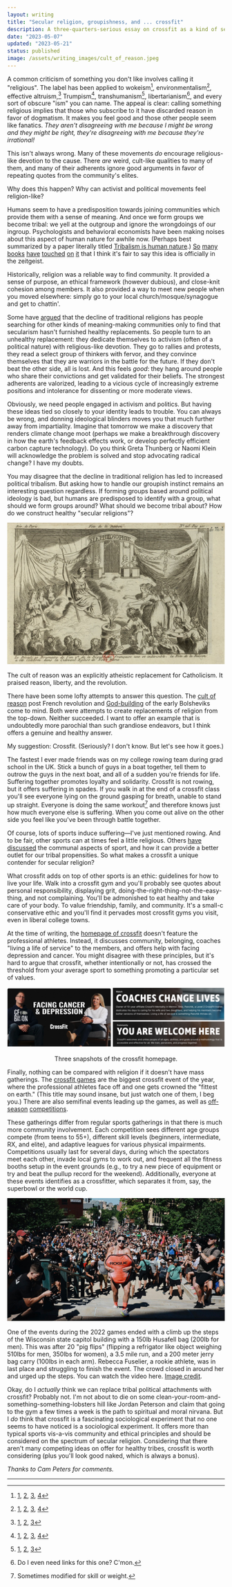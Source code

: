 ```yaml
---
layout: writing
title: "Secular religion, groupishness, and ... crossfit"
description: A three-quarters-serious essay on crossfit as a kind of secular religon, making it a possible replacement of religious-like politics
date: "2023-05-07" 
updated: "2023-05-21"
status: published
image: /assets/writing_images/cult_of_reason.jpeg
---
```


A common criticism of something you don't like involves calling it "religious". The label has been applied to wokeism[^1], environmentalism[^2], effective altruism,[^3] Trumpism[^4], transhumanism[^5], libertarianism[^6], and every sort of obscure "ism" you can name. The appeal is clear: calling something religious implies that those who subscribe to it have discarded reason in favor of dogmatism. It makes you feel good and those other people seem like fanatics. _They aren't disagreeing with me because I might be wrong and they might be right, they're disagreeing with me because they're irrational!_

[^1]: [1](https://www.amazon.com/Woke-Racism-Religion-Betrayed-America/dp/0593423062), [2](https://public.substack.com/p/why-wokeism-is-a-religion), [3](https://www.convergemedia.org/wokeism-the-new-religion-of-the-west/), [4](https://www.spectator.com.au/2022/03/wokeism-the-next-big-religion/)

[^2]: [1](https://www.amazon.com/Apocalypse-Never-Environmental-Alarmism-Hurts/dp/0063001691), [2](https://www.wsj.com/articles/SB10001424052702304510004575186343555831322), [3](https://www.aei.org/carpe-diem/michael-chrichton-in-2003-environmentalism-is-a-religion/), [4](https://www.thenewatlantis.com/publications/environmentalism-as-religion)

[^3]: [1](https://philarchive.org/archive/RIEEAA-3), [2](https://newideal.aynrand.org/effective-altruisms-faith-based-sacrifice-for-the-future/), [3](https://allanmlees59.medium.com/effective-altruism-6cc0710cb5df)

[^4]: [1](https://www.amazon.com/Trumpism-Religion-I-M-Probulos/dp/B0B2TPRQP5), [2](https://blogs.timesofisrael.com/trumpism-is-a-new-messianic-religion/), [3](https://www.latimes.com/opinion/op-ed/la-oe-manseau-trump-religious-movement-20160621-snap-story.html), [4](https://www.phillytrib.com/clarence-page-is-trumpism-a-religion/article_e9a6f1ba-66fb-5bea-a4d1-957d3343eec8.html)

[^5]: [1](https://www.acton.org/religion-liberty/volume-28-number-4/transhumanism-religion-postmodern-times), [2](https://www.theguardian.com/technology/2017/apr/18/god-in-the-machine-my-strange-journey-into-transhumanism), [3](https://aeon.co/essays/why-is-the-language-of-transhumanists-and-religion-so-similar)

[^6]: Do I even need links for this one? C'mon. 

This isn't always wrong. Many of these movements _do_ encourage religious-like devotion to the cause. There _are_ weird, cult-like qualities to many of them, and many of their adherents ignore good arguments in favor of repeating quotes from the community's elites.

Why does this happen? Why can activist and political movements feel religion-like?

Humans seem to have a predisposition towards joining communities which provide them with a sense of meaning. And once we form groups we become tribal: we yell at the outgroup and ignore the wrongdoings of our ingroup. Psychologists and behavioral economists have been making noises about this aspect of human nature for awhile now. (Perhaps best summarized by a paper literally titled [Tribalism is human nature](https://journals.sagepub.com/doi/10.1177/0963721419862289).) [So](https://www.amazon.com/Righteous-Mind-Divided-Politics-Religion/dp/0307455777) [many](https://www.amazon.com/Tribalism-Existential-Humanity-Ron-Newby/dp/1684715156) [books](https://www.amazon.com/Identity-Politics-Tribalism-Culture-Societas/dp/1788360621/ref=pd_bxgy_vft_med_img_sccl_1/145-1228100-9637541?pd_rd_w=l0RzK&content-id=amzn1.sym.26a5c67f-1a30-486b-bb90-b523ad38d5a0&pf_rd_p=26a5c67f-1a30-486b-bb90-b523ad38d5a0&pf_rd_r=Q386EMBH3943D05XSJB0&pd_rd_wg=j2Asj&pd_rd_r=33ae639a-c6bc-48ce-8c31-d2b8cdb8f2aa&pd_rd_i=1788360621&psc=1) [have](https://www.amazon.com/Tribalism-Evolutionary-Origins-Fear-Politics/dp/3319784048/ref=pd_bxgy_img_sccl_1/145-1228100-9637541?pd_rd_w=WEdTT&content-id=amzn1.sym.26a5c67f-1a30-486b-bb90-b523ad38d5a0&pf_rd_p=26a5c67f-1a30-486b-bb90-b523ad38d5a0&pf_rd_r=K8SMHVQ95H1SJCV8109X&pd_rd_wg=W2YS2&pd_rd_r=9b0671ec-4619-413c-906d-54c193f80671&pd_rd_i=3319784048&psc=1) [touched](https://www.amazon.com/Tribe-Homecoming-Belonging-Sebastian-Junger/dp/1455566381/ref=asc_df_1455566381/?tag=hyprod-20&linkCode=df0&hvadid=312021455910&hvpos=&hvnetw=g&hvrand=11716931041655836018&hvpone=&hvptwo=&hvqmt=&hvdev=c&hvdvcmdl=&hvlocint=&hvlocphy=1025202&hvtargid=pla-412075287585&psc=1) [on](https://www.amazon.com/Tribal-Instinct-Sacred-Desire-People/dp/B0BCD7CX9H/ref=asc_df_B0BCD7CX9H/?tag=hyprod-20&linkCode=df0&hvadid=622314364529&hvpos=&hvnetw=g&hvrand=11783638416474543093&hvpone=&hvptwo=&hvqmt=&hvdev=c&hvdvcmdl=&hvlocint=&hvlocphy=1025202&hvtargid=pla-1740297255820&psc=1) [it](https://www.amazon.com/Moral-Tribes-Emotion-Reason-Between/dp/0143126059/ref=asc_df_0143126059/?tag=hyprod-20&linkCode=df0&hvadid=312178271755&hvpos=&hvnetw=g&hvrand=11783638416474543093&hvpone=&hvptwo=&hvqmt=&hvdev=c&hvdvcmdl=&hvlocint=&hvlocphy=1025202&hvtargid=pla-487308251726&psc=1&tag=&ref=&adgrpid=60258871377&hvpone=&hvptwo=&hvadid=312178271755&hvpos=&hvnetw=g&hvrand=11783638416474543093&hvqmt=&hvdev=c&hvdvcmdl=&hvlocint=&hvlocphy=1025202&hvtargid=pla-487308251726) that I think it's fair to say this idea is officially in the zeitgeist.

Historically, religion was a reliable way to find community. It provided a sense of purpose, an ethical framework (however dubious), and close-knit cohesion among members. It also provided a way to meet new people when you moved elsewhere: simply go to your local church/mosque/synagogue and get to chattin'.

Some have [argued](https://www.theatlantic.com/magazine/archive/2021/04/america-politics-religion/618072/) that the decline of traditional religions has people searching for other kinds of meaning-making communities only to find that secularism hasn't furnished healthy replacements. So people turn to an unhealthy replacement: they dedicate themselves to activism (often of a political nature) with religious-like devotion. They go to rallies and protests, they read a select group of thinkers with fervor, and they convince themselves that they are warriors in the battle for the future. If they don't beat the other side, all is lost. And this feels _good_: they hang around people who share their convictions and get validated for their beliefs. The strongest adherents are valorized, leading to a vicious cycle of increasingly extreme positions and intolerance for dissenting or more moderate views.

Obviously, we need people engaged in activism and politics. But having these ideas tied so closely to your identity leads to trouble. You can always be wrong, and donning ideological blinders moves you that much further away from impartiality. Imagine that tomorrow we make a discovery that renders climate change moot (perhaps we make a breakthrough discovery in how the earth's feedback effects work, or develop perfectly efficient carbon capture technology). Do you think Greta Thunberg or Naomi Klein will acknowledge the problem is solved and stop advocating radical change? I have my doubts.

You may disagree that the decline in traditional religion has led to increased political tribalism. But asking how to handle our groupish instinct remains an interesting question regardless. If forming groups based around political ideology is bad, but humans are predisposed to identify with a group, what should we form groups around? What should we become tribal about? How do we construct healthy "secular religions"?

![cult-of-reason](/assets/writing_images/cult_of_reason.jpeg)
<p class='caption'>
The cult of reason was an explicitly atheistic replacement for Catholicism.  It praised reason, liberty, and the revolution. 
</p>

There have been some lofty attempts to answer this question. The [cult of reason](https://en.wikipedia.org/wiki/Cult_of_Reason) post French revolution and [God-building](https://en.wikipedia.org/wiki/God-Building) of the early Bolsheviks come to mind. Both were attempts to create replacements of religion from the top-down. Neither succeeded. I want to offer an example that is undoubtedly more parochial than such grandiose endeavors, but I think offers a genuine and healthy answer.

My suggestion: Crossfit. (Seriously? I don't know. But let's see how it goes.)

The fastest I ever made friends was on my college rowing team during grad school in the UK. Stick a bunch of guys in a boat together, tell them to outrow the guys in the next boat, and all of a sudden you're friends for life. Suffering together promotes loyalty and solidarity. Crossfit is not rowing, but it offers suffering in spades. If you walk in at the end of a crossfit class you'll see everyone lying on the ground gasping for breath, unable to stand up straight. Everyone is doing the same workout[^7] and therefore knows just how much everyone else is suffering. When you come out alive on the other side you feel like you've been through battle together.

[^7]: Sometimes modified for skill or weight.

Of course, lots of sports induce suffering—I've just mentioned rowing. And to be fair, other sports can at times feel a little religious. Others [have discussed](https://falliblepieces.substack.com/p/living-for-live-sport) the communal aspects of sport, and how it can provide a better outlet for our tribal propensities. So what makes a crossfit a unique contender for secular religion?

What crossfit adds on top of other sports is an ethic: guidelines for how to live your life. Walk into a crossfit gym and you'll probably see quotes about personal responsibility, displaying grit, doing-the-right-thing-not-the-easy-thing, and not complaining. You'll be admonished to eat healthy and take care of your body. To value friendship, family, and community. It's a small-c conservative ethic and you'll find it pervades most crossfit gyms you visit, even in liberal college towns.

At the time of writing, the [homepage of crossfit](https://www.crossfit.com/) doesn't feature the professional athletes. Instead, it discusses community, belonging, coaches "living a life of service" to the members, and offers help with facing depression and cancer. You might disagree with these principles, but it's hard to argue that crossfit, whether intentionally or not, has crossed the threshold from your average sport to something promoting a particular set of values.

![crossfit-homepage](/assets/writing_images/crossfit_homepage.png)
<p class='caption' style='text-align: center'>
Three snapshots of the crossfit homepage. 
</p>

Finally, nothing can be compared with religion if it doesn't have mass gatherings. The [crossfit games](https://games.crossfit.com/) are the biggest crossfit event of the year, where the professional athletes face off and one gets crowned the "fittest on earth." (This title may sound insane, but just watch one of them, I beg you.) There are also semifinal events leading up the games, as well as [off-season](https://www.roguefitness.com/invitational) [competitions](https://wodapalooza.com/).

These gatherings differ from regular sports gatherings in that there is much more community involvement. Each competition sees different age groups compete (from teens to 55+), different skill levels (beginners, intermediate, RX, and elite), and adaptive leagues for various physical impairments. Competitions usually last for several days, during which the spectators meet each other, invade local gyms to work out, and frequent all the fitness booths setup in the event grounds (e.g., to try a new piece of equipment or try and beat the pullup record for the weekend). Additionally, everyone at these events identifies as a crossfitter, which separates it from, say, the superbowl or the world cup.

![fuselier](/assets/writing_images/fuselier.jpeg)
<p class='caption'>
One of the events during the 2022 games ended with a climb up the steps of the Wisconsin state capitol building with a 150lb Husafell bag (200lb for men). This was after 20 "pig flips" (flipping a refrigator like object weighing 510lbs for men, 350lbs for women), a 3.5 mile run, and a 200 meter jerry bag carry (100lbs in each arm). Rebecca Fuselier, a rookie athlete, was in last place and struggling to finish the event. The crowd closed in around her and urged up the steps.   
You can watch the video <a herf="https://www.youtube.com/watch?v=YPSFcYAeR64&ab_channel=CrossFitGames" rel='nofollow'>here</a>. 
<a href="https://morningchalkup.com/2022/08/05/four-heartwarming-stories-at-the-2022-crossfit-games-so-far/" rel='nofollow'>Image credit</a>. 
</p>


Okay, do I _actually_ think we can replace tribal political attachments with crossfit? Probably not. I'm not about to die on some clean-your-room-and-something-something-lobsters hill like Jordan Peterson and claim that going to the gym a few times a week is the path to spiritual and moral nirvana. But I _do_ think that crossfit is a fascinating sociological experiment that no one seems to have noticed is a sociological experiment. It offers more than typical sports vis-a-vis community and ethical principles and should be considered on the spectrum of secular religion. 
Considering that there aren't many competing ideas on offer for healthy tribes, crossfit is worth considering (plus you'll look good naked, which is always a bonus). 

_Thanks to Cam Peters for comments._ 

--- 